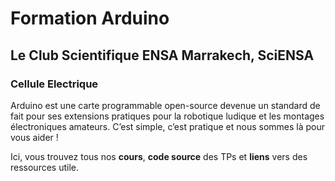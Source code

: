 # Formation Arduino
## Le Club Scientifique ENSA Marrakech, SciENSA
### Cellule Electrique

Arduino est une carte programmable open-source devenue un standard de fait pour ses extensions pratiques pour la robotique ludique et les montages électroniques amateurs. C’est simple, c’est pratique et nous sommes là pour vous aider !

Ici, vous trouvez tous nos **cours**, **code source** des TPs et **liens** vers des ressources utile.
